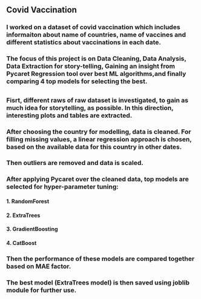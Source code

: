 ## Covid Vaccination

### I worked on a dataset of covid vaccination which includes informaiton about name of countries, name of vaccines and different statistics about vaccinations in each date.

### The focus of this project is on Data Cleaning, Data Analysis, Data Extraction for story-telling, Gaining an insight from Pycaret Regression tool over best ML algorithms,and finally comparing 4 top models for selecting the best.
### 
##
### Fisrt, different raws of raw dataset is investigated, to gain as much idea for storytelling, as possible. In this direction, interesting plots and tables are extracted.

### After choosing the country for modelling, data is cleaned. For filling missing values, a linear regression approach is chosen, based on the available data for this country in other dates.
### Then outliers are removed and data is scaled.

### After applying Pycaret over the cleaned data, top models are selected for hyper-parameter tuning:
#### 1. RandomForest
#### 2. ExtraTrees
#### 3. GradientBoosting
#### 4. CatBoost

### Then the performance of these models are compared together based on MAE factor.
### The best model (ExtraTrees model) is then saved using joblib module for further use.
